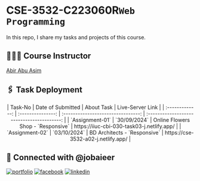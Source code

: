 # CSE-3532-C223060R`Web Programming`

In this repo, I share my tasks and projects of this course.

## 👨🏻‍🏫 Course Instructor

[Abir Abu Asim](https://github.com/abirAbuAsim)

## 🖇️ Task Deployment

<div style="text-align: center;">
|     Task-No     | Date of Submitted |             About Task             |              Live-Server Link              |
| :-------------: | :---------------: | :--------------------------------: | :----------------------------------------: |
| `Assignment-01` |   `30/09/2024`    | Online Flowers Shop - `Responsive` | https://iiuc-cbi-030-task03-j.netlify.app/ |
| `Assignment-02` |   `03/10/2024`    |    BD Architects - `Responsive`    |    https://cse-3532-a02-j.netlify.app/     |
</div>

## 🔗 Connected with @jobaieer

[![portfolio](https://img.shields.io/badge/my_portfolio-000?style=for-the-badge&logo=ko-fi&logoColor=white)](https://jobaieer.surge.sh)
[![facebook](https://img.shields.io/badge/facebook-316FF6?style=for-the-badge&logo=facebook&logoColor=white)](https://facebook.com/jobaieerofficial)
[![linkedin](https://img.shields.io/badge/linkedin-0A66C2?style=for-the-badge&logo=linkedin&logoColor=white)](https://www.linkedin.com/in/jobaieer)
